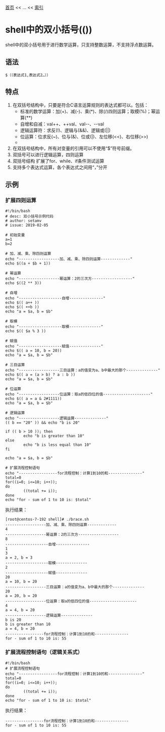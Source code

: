 [首页](/index.md) << ... << [索引](index.md)

# shell中的双小括号(())
shell中的双小括号用于进行数学运算，只支持整数运算，不支持浮点数运算。

## 语法
    $（（表达式1,表达式2…））

## 特点
1. 在双括号结构中，只要是符合C语言运算规则的表达式都可以。包括：
    + 标准的数学运算：加(+)、减(-)、乘(*)、除(/)四则运算；取模(%)；幂运算(**)
    + 自增和自减：val++、++val、val--、--val
    + 逻辑运算符：求反(!)、逻辑与(&&)、逻辑或(||)
    + 位运算：位求反(~)、位与(&)、位或(|)、左位移(<<)、右位移(>>)
    + 
2. 在双括号结构中，所有对变量的引用可以不使用“$”符号前缀。
3. 双括号可以进行逻辑运算，四则运算
4. 双括号结构 扩展了for、while、if条件测试运算
5. 支持多个表达式运算，各个表达式之间用“，”分开

## 示例
### 扩展四则运算
```
#!/bin/bash
# desc: 双小括号示例代码
# author: setamv
# issue: 2019-02-05

# 初始变量
a=1
b=2

# 加、减、乘、除四则运算
echo "------------------加、减、乘、除四则运算-------------"
echo $((a + $b + 1))

# 幂运算
echo "------------------幂运算：2的三次方------------------"
echo $((2 ** 3))

# 自增
echo "-------------------自增---------------"
echo $(( a++ ))
echo $(( ++b ))
echo "a = $a, b = $b"

# 取模
echo "-------------------取模--------------"
echo $(( $a % 3 ))

# 赋值
echo "-------------------赋值--------------"
echo $(( a = 10, b = 20))
echo "a = $a, b = $b"

# 三目运算
echo "------------------三目运算：a的值变为a、b中最大的那个--------------"
echo $(( a = (a > b) ? a : b ))
echo "a = $a, b = $b"

# 位运算
echo "------------------位运算：取a的低四位的值---------------------"
echo $(( a = a & 2#1111))
echo "a = $a, b = $b"

# 逻辑运算
echo "------------------逻辑运算--------------"
(( b == "20" )) && echo "b is 20"

if (( b > 10 )); then
        echo "b is greater than 10"
else 
        echo "b is less equal than 10"
fi

echo "a = $a, b = $b"

# 扩展流程控制语句
echo "-----------------for流程控制：计算1到10的和---------------"
total=0
for((i=0; i<=10; i++));
do
        ((total += i));
done
echo "for - sum of 1 to 10 is: $total"
```

执行结果：
```
[root@centos-7-192 shell]# ./brace.sh 
------------------加、减、乘、除四则运算-------------
4
------------------幂运算：2的三次方------------------
8
-------------------自增---------------
1
3
a = 2, b = 3
-------------------取模--------------
2
-------------------赋值--------------
20
a = 10, b = 20
------------------三目运算：a的值变为a、b中最大的那个--------------
20
a = 20, b = 20
------------------位运算：取a的低四位的值---------------------
4
a = 4, b = 20
------------------逻辑运算--------------
b is 20
b is greater than 10
a = 4, b = 20
-----------------for流程控制：计算1到10的和---------------
for - sum of 1 to 10 is: 55
```

### 扩展流程控制语句（逻辑关系式）
```
#!/bin/bash
# 扩展流程控制语句
echo "-----------------for流程控制：计算1到10的和---------------"
total=0
for((i=0; i<=10; i++));
do
        ((total += i));
done
echo "for - sum of 1 to 10 is: $total"
```
执行结果：
```
-----------------for流程控制：计算1到10的和---------------
for - sum of 1 to 10 is: 55
```